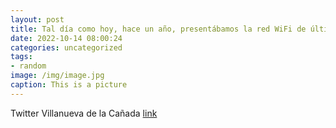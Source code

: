 ```yaml
---
layout: post
title: Tal día como hoy, hace un año, presentábamos la red WiFi de última generación implantada en VillanuevaDeLaCañada. En este enlac...
date: 2022-10-14 08:00:24
categories: uncategorized
tags:
- random
image: /img/image.jpg
caption: This is a picture
---
```

Twitter Villanueva de la Cañada [link](https://twitter.com/AytoVDLCanada/status/1580499208460587009)
